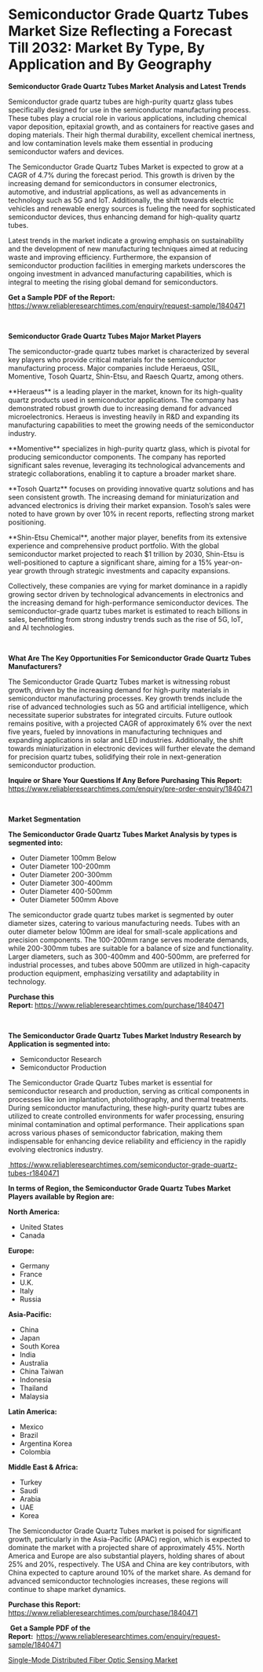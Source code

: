 <p><h1>Semiconductor Grade Quartz Tubes Market Size Reflecting a Forecast Till 2032: Market By Type, By Application and By Geography</h1></p><p><strong>Semiconductor Grade Quartz Tubes Market Analysis and Latest Trends</strong></p>
<p><p>Semiconductor grade quartz tubes are high-purity quartz glass tubes specifically designed for use in the semiconductor manufacturing process. These tubes play a crucial role in various applications, including chemical vapor deposition, epitaxial growth, and as containers for reactive gases and doping materials. Their high thermal durability, excellent chemical inertness, and low contamination levels make them essential in producing semiconductor wafers and devices.</p><p>The Semiconductor Grade Quartz Tubes Market is expected to grow at a CAGR of 4.7% during the forecast period. This growth is driven by the increasing demand for semiconductors in consumer electronics, automotive, and industrial applications, as well as advancements in technology such as 5G and IoT. Additionally, the shift towards electric vehicles and renewable energy sources is fueling the need for sophisticated semiconductor devices, thus enhancing demand for high-quality quartz tubes.</p><p>Latest trends in the market indicate a growing emphasis on sustainability and the development of new manufacturing techniques aimed at reducing waste and improving efficiency. Furthermore, the expansion of semiconductor production facilities in emerging markets underscores the ongoing investment in advanced manufacturing capabilities, which is integral to meeting the rising global demand for semiconductors.</p></p>
<p><strong>Get a Sample PDF of the Report:&nbsp;</strong> <a href="https://www.reliableresearchtimes.com/enquiry/request-sample/1840471?utm_campaign=3036&utm_medium=2&utm_source=Github&utm_content=ia&utm_term=06042025&utm_id=semiconductor-grade-quartz-tubes">https://www.reliableresearchtimes.com/enquiry/request-sample/1840471</a></p>
<p>&nbsp;</p>
<p><strong>Semiconductor Grade Quartz Tubes Major Market Players</strong></p>
<p><p>The semiconductor-grade quartz tubes market is characterized by several key players who provide critical materials for the semiconductor manufacturing process. Major companies include Heraeus, QSIL, Momentive, Tosoh Quartz, Shin-Etsu, and Raesch Quartz, among others.</p><p>**Heraeus** is a leading player in the market, known for its high-quality quartz products used in semiconductor applications. The company has demonstrated robust growth due to increasing demand for advanced microelectronics. Heraeus is investing heavily in R&D and expanding its manufacturing capabilities to meet the growing needs of the semiconductor industry. </p><p>**Momentive** specializes in high-purity quartz glass, which is pivotal for producing semiconductor components. The company has reported significant sales revenue, leveraging its technological advancements and strategic collaborations, enabling it to capture a broader market share.</p><p>**Tosoh Quartz** focuses on providing innovative quartz solutions and has seen consistent growth. The increasing demand for miniaturization and advanced electronics is driving their market expansion. Tosoh’s sales were noted to have grown by over 10% in recent reports, reflecting strong market positioning.</p><p>**Shin-Etsu Chemical**, another major player, benefits from its extensive experience and comprehensive product portfolio. With the global semiconductor market projected to reach $1 trillion by 2030, Shin-Etsu is well-positioned to capture a significant share, aiming for a 15% year-on-year growth through strategic investments and capacity expansions.</p><p>Collectively, these companies are vying for market dominance in a rapidly growing sector driven by technological advancements in electronics and the increasing demand for high-performance semiconductor devices. The semiconductor-grade quartz tubes market is estimated to reach billions in sales, benefitting from strong industry trends such as the rise of 5G, IoT, and AI technologies.</p></p>
<p>&nbsp;</p>
<p><strong>What Are The Key Opportunities For Semiconductor Grade Quartz Tubes Manufacturers?</strong></p>
<p><p>The Semiconductor Grade Quartz Tubes market is witnessing robust growth, driven by the increasing demand for high-purity materials in semiconductor manufacturing processes. Key growth trends include the rise of advanced technologies such as 5G and artificial intelligence, which necessitate superior substrates for integrated circuits. Future outlook remains positive, with a projected CAGR of approximately 6% over the next five years, fueled by innovations in manufacturing techniques and expanding applications in solar and LED industries. Additionally, the shift towards miniaturization in electronic devices will further elevate the demand for precision quartz tubes, solidifying their role in next-generation semiconductor production.</p></p>
<p><strong>Inquire or Share Your Questions If Any Before Purchasing This Report:</strong> <a href="https://www.reliableresearchtimes.com/enquiry/pre-order-enquiry/1840471?utm_campaign=3036&utm_medium=2&utm_source=Github&utm_content=ia&utm_term=06042025&utm_id=semiconductor-grade-quartz-tubes">https://www.reliableresearchtimes.com/enquiry/pre-order-enquiry/1840471</a></p>
<p>&nbsp;</p>
<p><strong>Market Segmentation</strong></p>
<p><strong>The Semiconductor Grade Quartz Tubes Market Analysis by types is segmented into:</strong></p>
<p><ul><li>Outer Diameter 100mm Below</li><li>Outer Diameter 100-200mm</li><li>Outer Diameter 200-300mm</li><li>Outer Diameter 300-400mm</li><li>Outer Diameter 400-500mm</li><li>Outer Diameter 500mm Above</li></ul></p>
<p><p>The semiconductor grade quartz tubes market is segmented by outer diameter sizes, catering to various manufacturing needs. Tubes with an outer diameter below 100mm are ideal for small-scale applications and precision components. The 100-200mm range serves moderate demands, while 200-300mm tubes are suitable for a balance of size and functionality. Larger diameters, such as 300-400mm and 400-500mm, are preferred for industrial processes, and tubes above 500mm are utilized in high-capacity production equipment, emphasizing versatility and adaptability in technology.</p></p>
<p><strong>Purchase this Report:&nbsp;</strong><a href="https://www.reliableresearchtimes.com/purchase/1840471?utm_campaign=3036&utm_medium=2&utm_source=Github&utm_content=ia&utm_term=06042025&utm_id=semiconductor-grade-quartz-tubes">https://www.reliableresearchtimes.com/purchase/1840471</a></p>
<p>&nbsp;</p>
<p><strong>The Semiconductor Grade Quartz Tubes Market Industry Research by Application is segmented into:</strong></p>
<p><ul><li>Semiconductor Research</li><li>Semiconductor Production</li></ul></p>
<p><p>The Semiconductor Grade Quartz Tubes market is essential for semiconductor research and production, serving as critical components in processes like ion implantation, photolithography, and thermal treatments. During semiconductor manufacturing, these high-purity quartz tubes are utilized to create controlled environments for wafer processing, ensuring minimal contamination and optimal performance. Their applications span across various phases of semiconductor fabrication, making them indispensable for enhancing device reliability and efficiency in the rapidly evolving electronics industry.</p></p>
<p><a href="https://www.reliableresearchtimes.com/semiconductor-grade-quartz-tubes-r1840471?utm_campaign=3036&utm_medium=2&utm_source=Github&utm_content=ia&utm_term=06042025&utm_id=semiconductor-grade-quartz-tubes">&nbsp;https://www.reliableresearchtimes.com/semiconductor-grade-quartz-tubes-r1840471</a></p>
<p><strong>In terms of Region, the Semiconductor Grade Quartz Tubes Market Players available by Region are:</strong></p>
<p>
    <p> <strong> North America: </strong>
        <ul>
            <li>United States</li>
            <li>Canada</li>
        </ul>
        </p> 
    <p> <strong> Europe: </strong>
        <ul>
            <li>Germany</li>
            <li>France</li>
            <li>U.K.</li>
            <li>Italy</li>
            <li>Russia</li>
        </ul>
        </p> 
    <p> <strong> Asia-Pacific: </strong>
        <ul>
            <li>China</li>
            <li>Japan</li>
            <li>South Korea</li>
            <li>India</li>
            <li>Australia</li>
            <li>China Taiwan</li>
            <li>Indonesia</li>
            <li>Thailand</li>
            <li>Malaysia</li>
        </ul>
        </p> 
    <p> <strong> Latin America: </strong>
        <ul>
            <li>Mexico</li>
            <li>Brazil</li>
            <li>Argentina Korea</li>
            <li>Colombia</li>
        </ul>
        </p> 
    <p> <strong> Middle East & Africa: </strong>
        <ul>
            <li>Turkey</li>
            <li>Saudi</li>
            <li>Arabia</li>
            <li>UAE</li>
            <li>Korea</li>
        </ul>
    </p>
    </p>
<p><p>The Semiconductor Grade Quartz Tubes market is poised for significant growth, particularly in the Asia-Pacific (APAC) region, which is expected to dominate the market with a projected share of approximately 45%. North America and Europe are also substantial players, holding shares of about 25% and 20%, respectively. The USA and China are key contributors, with China expected to capture around 10% of the market share. As demand for advanced semiconductor technologies increases, these regions will continue to shape market dynamics.</p></p>
<p><strong>Purchase this Report: </strong><a href="https://www.reliableresearchtimes.com/purchase/1840471?utm_campaign=3036&utm_medium=2&utm_source=Github&utm_content=ia&utm_term=06042025&utm_id=semiconductor-grade-quartz-tubes">https://www.reliableresearchtimes.com/purchase/1840471</a></p>
<p>&nbsp;<strong>Get a Sample PDF of the Report:&nbsp;&nbsp;</strong><a href="https://www.reliableresearchtimes.com/enquiry/request-sample/1840471?utm_campaign=3036&utm_medium=2&utm_source=Github&utm_content=ia&utm_term=06042025&utm_id=semiconductor-grade-quartz-tubes">https://www.reliableresearchtimes.com/enquiry/request-sample/1840471</a></p>
<p><strong></strong></p>
<p><p><a href="https://github.com/ngozudapshi/Market-Research-Report-List-1/blob/main/single-mode-distributed-fiber-optic-sensing-market.md?utm_campaign=3036&utm_medium=2&utm_source=Github&utm_content=ia&utm_term=06042025&utm_id=semiconductor-grade-quartz-tubes">Single-Mode Distributed Fiber Optic Sensing Market</a></p></p>